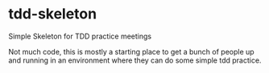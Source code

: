 # tdd-skeleton
Simple Skeleton for TDD practice meetings

Not much code, this is mostly a starting place to get a bunch of people up and running in an environment where they
can do some simple tdd practice.
